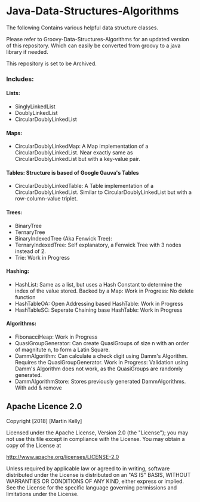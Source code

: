 # Java-Data-Structures-Algorithms
The following Contains various helpful data structure classes.

Please refer to Groovy-Data-Structures-Algorithms for an updated version of this repository. Which can easily be converted from groovy to a java library if needed.

This repository is set to be Archived.

### Includes:

#### Lists:
* SinglyLinkedList
* DoublyLinkedList
* CircularDoublyLinkedList

#### Maps:
* CircularDoublyLinkedMap: A Map implementation of a CircularDoublyLinkedList. Near exactly same as CircularDoublyLinkedList but with a key-value pair.

#### Tables: Structure is based of Google Gauva's Tables
* CircularDoublyLinkedTable: A Table implementation of a CircularDoublyLinkedList. Similar to CircularDoublyLinkedList but with a row-column-value triplet.

#### Trees:
* BinaryTree
* TernaryTree
* BinaryIndexedTree (Aka Fenwick Tree):
* TernaryIndexedTree: Self explanatory, a Fenwick Tree with 3 nodes instead of 2.
* Trie: Work in Progress

#### Hashing:
* HashList: Same as a list, but uses a Hash Constant to determine the index of the value stored. Backed by a Map: Work in Progress: No delete function
* HashTableOA: Open Addressing based HashTable: Work in Progress
* HashTableSC: Seperate Chaining base HashTable: Work in Progress

#### Algorithms:
* FibonacciHeap: Work in Progress
* QuasiGroupGenerator: Can create QuasiGroups of size n with an order of magnitute n, to form a Latin Square.
* DammAlgorithm: Can calculate a check digit using Damm's Algorithm. Requires the QuasiGroupGenerator. Work in Progress: Validation using Damm's Algorithm does not work, as the QuasiGroups are randomly generated.
* DammAlgorithmStore: Stores previously generated DammAlgorithms. With add & remove

## Apache Licence 2.0
Copyright [2018] [Martin Kelly]

Licensed under the Apache License, Version 2.0 (the "License"); you may not use this file except in compliance with the License. You may obtain a copy of the License at

http://www.apache.org/licenses/LICENSE-2.0

Unless required by applicable law or agreed to in writing, software distributed under the License is distributed on an "AS IS" BASIS, WITHOUT WARRANTIES OR CONDITIONS OF ANY KIND, either express or implied. See the License for the specific language governing permissions and limitations under the License.
